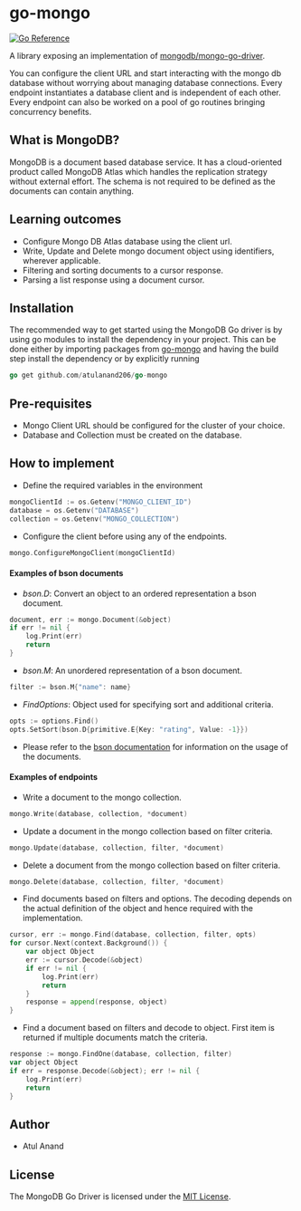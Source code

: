 # go-mongo

[![Go Reference](https://pkg.go.dev/badge/github.com/atulanand206/go-mongo.svg)](https://pkg.go.dev/github.com/atulanand206/go-mongo)

A library exposing an implementation of [mongodb/mongo-go-driver](https://github.com/mongodb/mongo-go-driver). 

You can configure the client URL and start interacting with the mongo db database without worrying about managing database connections. Every endpoint instantiates a database client and is independent of each other. Every endpoint can also be worked on a pool of go routines bringing concurrency benefits.

## What is MongoDB?

MongoDB is a document based database service. It has a cloud-oriented product called MongoDB Atlas which handles the replication strategy without external effort. The schema is not required to be defined as the documents can contain anything.

## Learning outcomes
- Configure Mongo DB Atlas database using the client url.
- Write, Update and Delete mongo document object using identifiers, wherever applicable.
- Filtering and sorting documents to a cursor response.
- Parsing a list response using a document cursor.

## Installation

The recommended way to get started using the MongoDB Go driver is by using go modules to install the dependency in your project. This can be done either by importing packages from [go-mongo](github.com/atulanand206/go-mongo) and having the build step install the dependency or by explicitly running
```go
go get github.com/atulanand206/go-mongo
```

## Pre-requisites

- Mongo Client URL should be configured for the cluster of your choice.
- Database and Collection must be created on the database.

## How to implement

- Define the required variables in the environment
```go
mongoClientId := os.Getenv("MONGO_CLIENT_ID")
database = os.Getenv("DATABASE")
collection = os.Getenv("MONGO_COLLECTION")
```
- Configure the client before using any of the endpoints.
```go
mongo.ConfigureMongoClient(mongoClientId)
```
    
#### Examples of bson documents

- *bson.D*: Convert an object to an ordered representation a bson document.
```go
document, err := mongo.Document(&object)
if err != nil {
    log.Print(err)
    return
}
```

- *bson.M*: An unordered representation of a bson document.
```go
filter := bson.M{"name": name}
```

- *FindOptions*: Object used for specifying sort and additional criteria.
```go
opts := options.Find()
opts.SetSort(bson.D{primitive.E{Key: "rating", Value: -1}})
```

- Please refer to the [bson documentation](https://docs.mongodb.com/manual/core/document/) for information on the usage of the documents. 

#### Examples of endpoints

- Write a document to the mongo collection.
```go
mongo.Write(database, collection, *document)
```

- Update a document in the mongo collection based on filter criteria.
```go
mongo.Update(database, collection, filter, *document)
```

- Delete a document from the mongo collection based on filter criteria.
```go
mongo.Delete(database, collection, filter, *document)
```

- Find documents based on filters and options. The decoding depends on the actual definition of the object and hence required with the implementation.
```go
cursor, err := mongo.Find(database, collection, filter, opts)
for cursor.Next(context.Background()) {
    var object Object
    err := cursor.Decode(&object)
    if err != nil {
        log.Print(err)
        return
    }
    response = append(response, object)
}
```

- Find a document based on filters and decode to object. First item is returned if multiple documents match the criteria.
```go
response := mongo.FindOne(database, collection, filter)
var object Object
if err = response.Decode(&object); err != nil {
    log.Print(err)
    return
}
```

## Author

- Atul Anand

## License

The MongoDB Go Driver is licensed under the [MIT License](LICENSE).